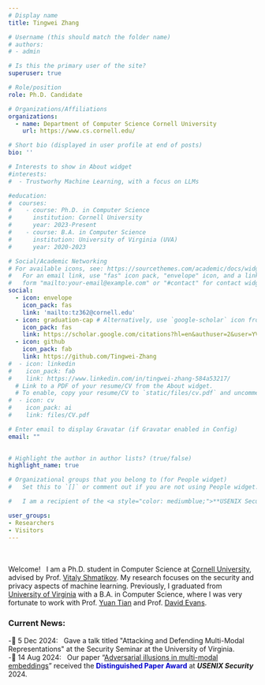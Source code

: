 ```yaml
---
# Display name
title: Tingwei Zhang

# Username (this should match the folder name)
# authors:
# - admin

# Is this the primary user of the site?
superuser: true

# Role/position
role: Ph.D. Candidate

# Organizations/Affiliations
organizations:
  - name: Department of Computer Science Cornell University
    url: https://www.cs.cornell.edu/

# Short bio (displayed in user profile at end of posts)
bio: ''

# Interests to show in About widget
#interests:
#  - Trustworhy Machine Learning, with a focus on LLMs

#education:
#  courses:
#    - course: Ph.D. in Computer Science
#      institution: Cornell University
#      year: 2023-Present
#    - course: B.A. in Computer Science
#      institution: University of Virginia (UVA)
#      year: 2020-2023

# Social/Academic Networking
# For available icons, see: https://sourcethemes.com/academic/docs/widgets/#icons
#   For an email link, use "fas" icon pack, "envelope" icon, and a link in the
#   form "mailto:your-email@example.com" or "#contact" for contact widget.
social:
  - icon: envelope
    icon_pack: fas
    link: 'mailto:tz362@cornell.edu'
  - icon: graduation-cap # Alternatively, use `google-scholar` icon from `ai` icon pack
    icon_pack: fas
    link: https://scholar.google.com/citations?hl=en&authuser=2&user=YVJJz9cAAAAJ
  - icon: github
    icon_pack: fab
    link: https://github.com/Tingwei-Zhang
#  - icon: linkedin
#    icon_pack: fab
#    link: https://www.linkedin.com/in/tingwei-zhang-584a53217/
  # Link to a PDF of your resume/CV from the About widget.
  # To enable, copy your resume/CV to `static/files/cv.pdf` and uncomment the lines below.  
#  - icon: cv
#    icon_pack: ai
#    link: files/CV.pdf

# Enter email to display Gravatar (if Gravatar enabled in Config)
email: ""
  

# Highlight the author in author lists? (true/false)
highlight_name: true

# Organizational groups that you belong to (for People widget)
#   Set this to `[]` or comment out if you are not using People widget.  

#   I am a recipient of the <a style="color: mediumblue;">**USENIX Security Distinguished Paper Award**</a> (2024). 

user_groups:
- Researchers
- Visitors
---
```


</br ></br > Welcome! &nbsp; I am a Ph.D. student in Computer Science at <a  href="https://www.cornell.edu/"  target="_blank">Cornell University</a>, advised by Prof. <a  href="https://www.cs.cornell.edu/~shmat/"  target="_blank">Vitaly Shmatikov</a>. My research focuses on the security and privacy aspects of machine learning. Previously, I graduated from <a  href="https://www.virginia.edu/"  target="_blank">University of Virginia</a> with a B.A. in Computer Science, where I was very fortunate to work with Prof. <a  href="https://www.ytian.info/"  target="_blank">Yuan Tian</a> and Prof. <a  href="https://www.cs.virginia.edu/~evans/"  target="_blank">David Evans</a>. 



### Current News:
-📌 5 Dec 2024: &nbsp; Gave a talk titled "Attacking and Defending Multi-Modal Representations" at the Security Seminar at the University of Virginia.  
-📌 14 Aug 2024: &nbsp; Our paper “[Adversarial illusions in multi-modal embeddings](https://www.usenix.org/conference/usenixsecurity24/presentation/zhang-tingwei)”  received the <a style="color: mediumblue;">**Distinguished Paper Award**</a> at ***USENIX Security*** 2024.


